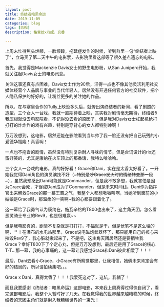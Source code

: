 ```yaml
---
layout: post
title: 终结者暗黑命运
date: 2019-11-09
categories: blog
tags: [影视]
description: 格蕾丝x丹妮，真香

---
```


上周末忙得焦头烂额，一脸烦躁，拖延症发作的时候，听到群里一句“终结者上映了”，立马买了第二天中午的电影票，去影院里看这部等了很久差点遗忘的电影。

首先，我觉得是Mackenzie Davis女士的野生电影粉，从San Junipero开始，我就关注起Davis女士的电影讯息。

关注这事还真有点困难，Davis女士作为90后，活得一点也不像其他灵活利用社交媒体经营个人品牌与事业的当代年轻人，居然没有开通任何官方的社交软件，把个人隐私保护的好好的，让粉丝更多的关注她的作品。

所以，在与塞皇合作的Tully上映没多久后，就传出演终结者的新闻，看了剧照的造型，三个女人一台戏，我就一直期待着上映，其实我对剧情毫无期待，终结者5我压根就没去电影院看，不记得没去看的原因了，但是我对Davis女士扛起机枪打打打的炸炸炸的戏有兴趣，特别是穿背心的女人都特别帅啊！

万万没想到，这电影，居然还能在影院看到当年帅了我一脸还没有把自己玩残的小爱德华福隆！真香啊！

一点也不拖沓的剧情，虽然没有特别复杂耐人寻味的情节，但是台词设计的rio还蛮好笑的，尤其是康纳在火车顶上的那番话，我特么哈哈哈。

三个女人一台戏的电影，真的好好看！Grace和Dani，实在是太香太好看了。一开始我觉得Dani角色的演员演技不好（~~~特别是吵Grace发火时的情绪转变那一段~~~），虽然我预感出Dani可能就是Commander，但是我不敢多想，我就害怕是因为Grace会死，才促成Dani成为了Coomander，但是未来时间线，Dani作为指挥官出来解救Grace的那一幕王霸之气，我整个人都想嗷嗷叫啊，当她听到面前的小姑娘是Grace时，那温柔的一笑啊~我的心都要跟着化了。

这一幕给了我勇气认为康纳在，施瓦辛格的T800也出来了，这主角天团，怎么看恶灵骑士专业的Rev9，也是很难赢~~

但是我电影真的，剧情不复杂就是打打打，不福就是干，但是伏笔不是这么埋的啊，艹！在瀑布的水电站那里，Grace说电磁炮武器坏了，那只能用自己的核心来摧毁Rev9了，我心脏就揪起来了，不是吧，这主角天团居然还是要牺牲我Grace？幸好T800下了个定心丸，但是万万没想到，最后还是用了Grace的核心T-T...那一幕，我的心事痛的，这一幕让我感觉Grace和Dani彼此相爱了！！！

最后，Dani去看小Grace，小Grace有所察觉那里，让我相信，她俩未来肯定会有好的结局的，所以请拍续集吧。。。

Grace x Dani，真得太香了！！！我爱死这对了，这坑，我躺了！

而且我要感谢《终结者：暗黑命运》这部电影，本来我上周真得过得快自闭了，看完这部电影后，我整个人暂时好了几天。在我觉得我的世界越来越糟糕的时候，终结者的天团主角们就是射入我糟糕世界的一束光！


